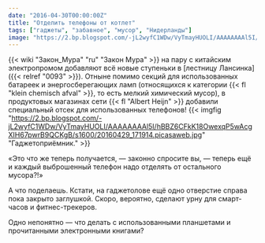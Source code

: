 ```yaml
---
date: "2016-04-30T00:00:00Z"
title: "Отделить телефоны от котлет"
tags: ["гаджеты", "забавное", "мусор", "Нидерланды"]
image: "https://2.bp.blogspot.com/-jL2wyfC1WDw/VyTmayHUOLI/AAAAAAAAl5I/hBBZ6CFkK18OwexqP5wAcgXIH67pwrB9QCKgB/s1600/20160429_171914.picasaweb.jpg"
---
```


{{< wiki "Закон_Мура" "ru" "Закон Мура" >}} на пару с китайским электропромом добавляют всё новые ступеньки в [лестницу Лансинка]({{< relref "0093" >}}). Отныне помимо секций для использованных батареек и энергосберегающих ламп (относящихся к категории {{< fl "klein chemisch afval" >}}, то есть мелкий химический мусор), в продуктовых магазинах сети {{< fl "Albert Heijn" >}} добавили специальный отсек для использованных телефонов!
{{< imgfig "https://2.bp.blogspot.com/-jL2wyfC1WDw/VyTmayHUOLI/AAAAAAAAl5I/hBBZ6CFkK18OwexqP5wAcgXIH67pwrB9QCKgB/s1600/20160429_171914.picasaweb.jpg" "Гаджетоприёмник." >}}

<!--more-->

«Это что же теперь получается, — законно спросите вы, — теперь ещё и каждый выброшенный телефон надо отделять от остального мусора?!»

А что поделаешь. Кстати, на гаджетолове ещё одно отверстие справа пока закрыто заглушкой. Скоро, вероятно, сделают урну для смарт-часов и фитнес-трекеров.

Одно непонятно — что делать с использованными планшетами и прочитанными электронными книгами?
